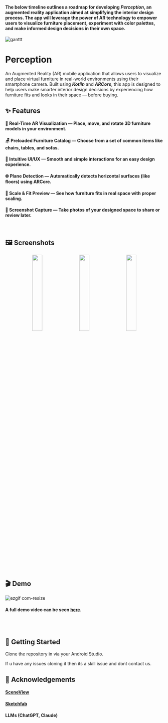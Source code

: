 #### The below timeline outlines a roadmap for developing *Perception*, an augmented reality application aimed at simplifying the interior design process. The app will leverage the power of AR technology to empower users to visualize furniture placement, experiment with color palettes, and make informed design decisions in their own space. 

![ganttt](https://github.com/user-attachments/assets/0ce5bac2-8eb9-4041-8b01-a75f37791427)


# Perception


An Augmented Reality (AR) mobile application that allows users to visualize and place virtual furniture in real-world environments using their smartphone camera. Built using ***Kotlin*** and ***ARCore***, this app is designed to help users make smarter interior design decisions by experiencing how furniture fits and looks in their space — before buying.

## ✨ Features

#### 📱 Real-Time AR Visualization — Place, move, and rotate 3D furniture models in your environment.

#### 🪑 Preloaded Furniture Catalog — Choose from a set of common items like chairs, tables, and sofas.

#### 🧭 Intuitive UI/UX — Smooth and simple interactions for an easy design experience.

#### 🌐 Plane Detection — Automatically detects horizontal surfaces (like floors) using ARCore.

#### 📏 Scale & Fit Preview — See how furniture fits in real space with proper scaling.

#### 📸 Screenshot Capture — Take photos of your designed space to share or review later.

<br>

## 🖼️ Screenshots

<p align="center">
  <img src="https://github.com/user-attachments/assets/814d0ca8-5e9a-4513-bb53-072098f98e10" width="25%" style="margin-right: 20px;" />
  <img src="https://github.com/user-attachments/assets/cec50a8d-5686-4bda-ac57-ef9d7ae8e0cc" width="25%" style="margin-right: 20px;" />
  <img src="https://github.com/user-attachments/assets/e1df7624-dc99-46fb-8d39-e0d56d2fcf61" width="25%" />
</p>
<br>

## 🎬 Demo

![ezgif com-resize](https://github.com/user-attachments/assets/e26014d6-63c0-44a1-abc2-380398a95037)

#### A full demo video can be seen [here](https://drive.google.com/file/d/1UnwS0sQoEUwNXy8foJAI9p7cZ7jGTe64/view?usp=sharing).  
<br><br>
## 🚀 Getting Started

Clone the repository in via your Android Studio.

If u have any issues cloning it then its a skill issue and dont contact us.



## 🙌 Acknowledgements

#### [SceneView](https://github.com/SceneView/sceneview-android)

#### [Sketchfab](https://sketchfab.com/) 

#### LLMs (ChatGPT, Claude)
